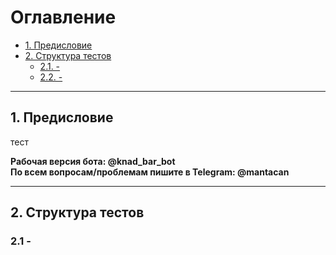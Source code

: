 # Оглавление

- [1. Предисловие](#1-предисловие)
- [2. Структура тестов](#2-структура-проекта)
  - [2.1. -](#21-сборка-и-запуск)
  - [2.2. -](#22-классы-и-методы)

---

## 1. Предисловие

тест

**Рабочая версия бота: @knad_bar_bot**  
**По всем вопросам/проблемам пишите в Telegram: @mantacan**

---

## 2. Структура тестов

### 2.1 -

